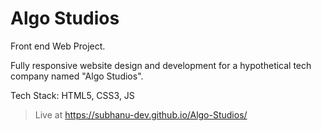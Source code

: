 # Algo Studios

Front end Web Project. 

Fully responsive website design and development for a hypothetical tech company named "Algo Studios".

Tech Stack: HTML5, CSS3, JS

> Live at https://subhanu-dev.github.io/Algo-Studios/
